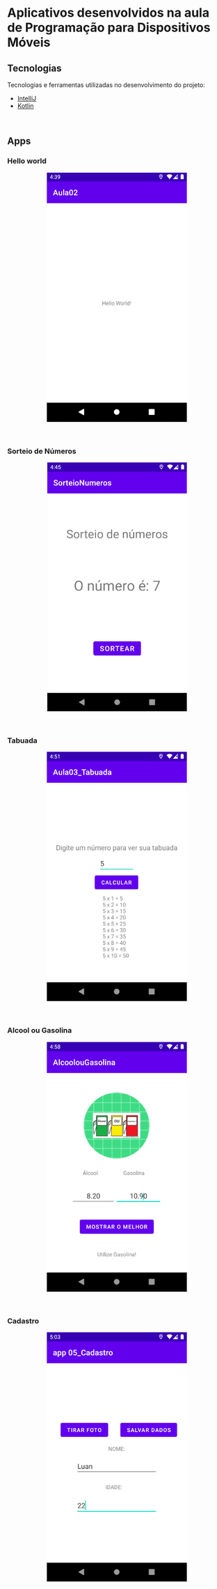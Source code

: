# Aplicativos desenvolvidos na aula de Programação para Dispositivos Móveis

## Tecnologias

Tecnologias e ferramentas utilizadas no desenvolvimento do projeto:

- [IntelliJ](https://www.jetbrains.com/pt-br/idea/)
- [Kotlin](https://kotlinlang.org/)

<br>

## Apps 

### Hello world

<p align="center">
  <img src="./.github/app01.png">
</p>
<br>

### Sorteio de Números

<p align="center">
  <img src="./.github/app02.png">
</p>
<br>

### Tabuada

<p align="center">
  <img src="./.github/app03.png">
</p>
<br>

### Alcool ou Gasolina
<p align="center">
  <img src="./.github/app04.png">
</p>
<br>

### Cadastro
<p align="center">
  <img src="./.github/app05.png">
</p>
<br>